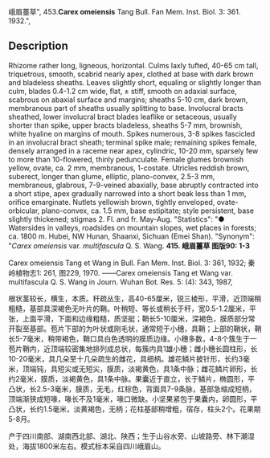 峨眉薹草",
453.**Carex omeiensis** Tang Bull. Fan Mem. Inst. Biol. 3: 361. 1932.",

## Description
Rhizome rather long, ligneous, horizontal. Culms laxly tufted, 40-65 cm tall, triquetrous, smooth, scabrid nearly apex, clothed at base with dark brown and bladeless sheaths. Leaves slightly short, equaling or slightly longer than culm, blades 0.4-1.2 cm wide, flat, ± stiff, smooth on adaxial surface, scabrous on abaxial surface and margins; sheaths 5-10 cm, dark brown, membranous part of sheaths usually splitting to base. Involucral bracts sheathed, lower involucral bract blades leaflike or setaceous, usually shorter than spike, upper bracts bladeless, sheaths 5-7 mm, brownish, white hyaline on margins of mouth. Spikes numerous, 3-8 spikes fascicled in an involucral bract sheath; terminal spike male; remaining spikes female, densely arranged in a raceme near apex, cylindric, 10-20 mm, sparsely few to more than 10-flowered, thinly pedunculate. Female glumes brownish yellow, ovate, ca. 2 mm, membranous, 1-costate. Utricles reddish brown, suberect, longer than glume, elliptic, plano-convex, 2.5-3 mm, membranous, glabrous, 7-9-veined abaxially, base abruptly contracted into a short stipe, apex gradually narrowed into a short beak less than 1 mm, orifice emarginate. Nutlets yellowish brown, tightly enveloped, ovate-orbicular, plano-convex, ca. 1.5 mm, base estipitate; style persistent, base slightly thickened; stigmas 2. Fl. and fr. May-Aug.
  "Statistics": "● Watersides in valleys, roadsides on mountain slopes, wet places in forests; ca. 1800 m. Hubei, NW Hunan, Shaanxi, Sichuan (Emei Shan).
  "Synonym": "*Carex omeiensis* var. *multifascula* Q. S. Wang.
**415. 峨眉薹草 图版90: 1-3**

Carex omeiensis Tang et Wang in Bull. Fan Mem. Inst. Biol. 3: 361, 1932; 秦岭植物志1: 261, 图229, 1970. ——Carex omeiensis Tang et Wang var. multifascula Q. S. Wang in Journ. Wuhan Bot. Res. 5: (4): 343, 1987,

根状茎较长，横生，本质。秆疏丛生，高40-65厘米，锐三棱形，平滑，近顶端稍粗糙，基部具深褐色无叶片的鞘。叶稍短、等长或稍长于秆，宽0.5-1.2厘米，平张，上面平滑，下面和边缘粗糙，质坚挺；鞘长5-10厘米，深褐色，膜质部分常开裂至基部。苞片下部的为叶状或刚毛状，通常短于小穗，具鞘；上部的鞘状，鞘长5-7毫米，稍带褐色，鞘口具白色透明的膜质边缘。小穗多数，4-8个簇生于一苞片鞘内，近顶端较密集地排列成总状，每簇内具1雄小穗；雌小穗长圆柱形，长10-20毫米，具几朵至十几朵疏生的雌花，具细柄。雄花鳞片披针形，长约3毫米，顶端钝，具短尖或无短尖，膜质，淡褐黄色，具1条中脉；雌花鳞片卵形，长约2毫米，膜质，淡褐黄色，具1条中脉。果囊近于直立，长于鳞片，椭圆形，平凸状，长2.5-3毫米，膜质，无毛，红棕色，背面具7-9条脉，基部急缩成短柄，顶端渐狭成短喙，喙长不及1毫米，喙口微缺。小坚果紧包于果囊内，卵圆形，平凸状，长约1.5毫米，淡黄褐色，无柄；花柱基部稍增粗，宿存，柱头2个。花果期5-8月。

产于四川南部、湖南西北部、湖北、陕西；生于山谷水旁、山坡路旁、林下潮湿处，海拔1800米左右。模式标本采自四川峨眉山。
